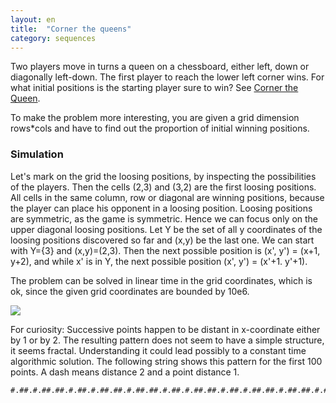 ```yaml
---
layout: en
title:  "Corner the queens"
category: sequences
---
```


Two players move in turns a queen on a chessboard, either left, down or diagonally left-down. The first player to reach the lower left corner wins.  For what initial positions is the starting player sure to win?  See [Corner the Queen](https://uva.onlinejudge.org/index.php?option=com_onlinejudge&Itemid=8&page=show_problem&problem=2835).

To make the problem more interesting, you are given a grid dimension rows*cols and have to find out the proportion of initial winning positions.

### Simulation

Let's mark on the grid the loosing positions, by inspecting the possibilities of the players. Then the cells (2,3) and (3,2) are the first loosing positions. All cells in the same column, row or diagonal are winning positions, because the player can place his opponent in a loosing position. Loosing positions are symmetric, as the game is symmetric.  Hence we can focus only on the upper diagonal loosing positions.  Let Y be the set of all y coordinates of the loosing positions discovered so far and (x,y) be the last one.  We can start with Y={3} and (x,y)=(2,3).  Then the next possible position is (x', y') = (x+1, y+2), and while x' is in Y, the next possible position (x', y') = (x'+1. y'+1).

The problem can be solved in linear time in the grid coordinates, which is ok, since the given grid coordinates are bounded by 10e6.

![](/~durrc/tryalgo/images/corner-the-queens.png)

For curiosity:
Successive points happen to be distant in x-coordinate either by 1 or by 2.  The resulting pattern does not seem to have a simple structure, it seems fractal.  Understanding it could lead possibly to a constant time algorithmic solution.  The following string shows this pattern for the first 100 points. A dash means distance 2 and a point distance 1.

    #.##.#.##.##.#.##.#.##.##.#.##.##.#.##.#.##.##.#.##.#.##.##.#.##.##.#.##.#.##.##.#.##.##.#.##.#.##.#
